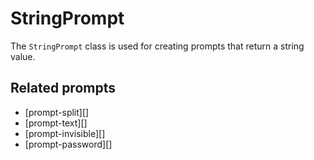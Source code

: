 # StringPrompt

The `StringPrompt` class is used for creating prompts that return a string value.


## Related prompts

- [prompt-split][]
- [prompt-text][]
- [prompt-invisible][]
- [prompt-password][]

